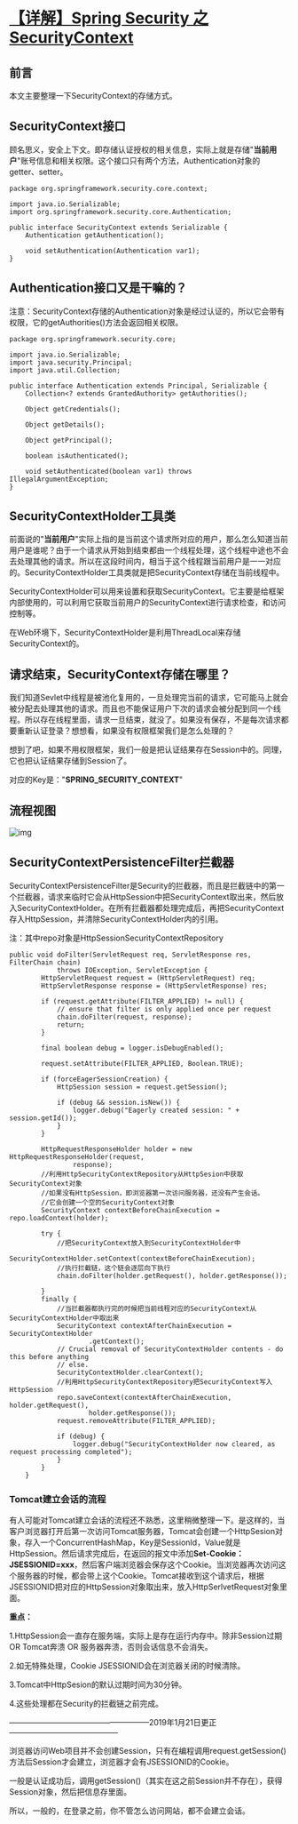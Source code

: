 # [【详解】Spring Security 之 SecurityContext](https://www.cnblogs.com/longfurcat/p/10293819.html)

## 前言

本文主要整理一下SecurityContext的存储方式。

## SecurityContext接口

顾名思义，安全上下文。即存储认证授权的相关信息，实际上就是存储"**当前用户**"账号信息和相关权限。这个接口只有两个方法，Authentication对象的getter、setter。

```
package org.springframework.security.core.context;

import java.io.Serializable;
import org.springframework.security.core.Authentication;

public interface SecurityContext extends Serializable {
    Authentication getAuthentication();

    void setAuthentication(Authentication var1);
}
```

## Authentication接口又是干嘛的？

注意：SecurityContext存储的Authentication对象是经过认证的，所以它会带有权限，它的getAuthorities()方法会返回相关权限。

```
package org.springframework.security.core;

import java.io.Serializable;
import java.security.Principal;
import java.util.Collection;

public interface Authentication extends Principal, Serializable {
    Collection<? extends GrantedAuthority> getAuthorities();

    Object getCredentials();

    Object getDetails();

    Object getPrincipal();

    boolean isAuthenticated();

    void setAuthenticated(boolean var1) throws IllegalArgumentException;
}
```

## SecurityContextHolder工具类

前面说的"**当前用户**"实际上指的是当前这个请求所对应的用户，那么怎么知道当前用户是谁呢？由于一个请求从开始到结束都由一个线程处理，这个线程中途也不会去处理其他的请求。所以在这段时间内，相当于这个线程跟当前用户是一一对应的。SecurityContextHolder工具类就是把SecurityContext存储在当前线程中。

SecurityContextHolder可以用来设置和获取SecurityContext。它主要是给框架内部使用的，可以利用它获取当前用户的SecurityContext进行请求检查，和访问控制等。

在Web环境下，SecurityContextHolder是利用ThreadLocal来存储SecurityContext的。

## **请求结束，SecurityContext存储在哪里？**

我们知道Sevlet中线程是被池化复用的，一旦处理完当前的请求，它可能马上就会被分配去处理其他的请求。而且也不能保证用户下次的请求会被分配到同一个线程。所以存在线程里面，请求一旦结束，就没了。如果没有保存，不是每次请求都要重新认证登录？想想看，如果没有权限框架我们是怎么处理的？

想到了吧，如果不用权限框架，我们一般是把认证结果存在Session中的。同理，它也把认证结果存储到Session了。

对应的Key是："**SPRING_SECURITY_CONTEXT**"

## 流程视图

![img](https://img2018.cnblogs.com/blog/1313132/201901/1313132-20190120155653707-1681055739.png)

## SecurityContextPersistenceFilter拦截器

 SecurityContextPersistenceFilter是Security的拦截器，而且是拦截链中的第一个拦截器，请求来临时它会从HttpSession中把SecurityContext取出来，然后放入SecurityContextHolder。在所有拦截器都处理完成后，再把SecurityContext存入HttpSession，并清除SecurityContextHolder内的引用。

注：其中repo对象是HttpSessionSecurityContextRepository

```
public void doFilter(ServletRequest req, ServletResponse res, FilterChain chain)
            throws IOException, ServletException {
        HttpServletRequest request = (HttpServletRequest) req;
        HttpServletResponse response = (HttpServletResponse) res;

        if (request.getAttribute(FILTER_APPLIED) != null) {
            // ensure that filter is only applied once per request
            chain.doFilter(request, response);
            return;
        }

        final boolean debug = logger.isDebugEnabled();

        request.setAttribute(FILTER_APPLIED, Boolean.TRUE);

        if (forceEagerSessionCreation) {
            HttpSession session = request.getSession();

            if (debug && session.isNew()) {
                logger.debug("Eagerly created session: " + session.getId());
            }
        }

        HttpRequestResponseHolder holder = new HttpRequestResponseHolder(request,
                response);
        //利用HttpSecurityContextRepository从HttpSesion中获取SecurityContext对象
        //如果没有HttpSession，即浏览器第一次访问服务器，还没有产生会话。
        //它会创建一个空的SecurityContext对象
        SecurityContext contextBeforeChainExecution = repo.loadContext(holder);

        try {
            //把SecurityContext放入到SecurityContextHolder中
            SecurityContextHolder.setContext(contextBeforeChainExecution);
            //执行拦截链，这个链会逐层向下执行
            chain.doFilter(holder.getRequest(), holder.getResponse());

        }
        finally { 
            //当拦截器都执行完的时候把当前线程对应的SecurityContext从SecurityContextHolder中取出来
            SecurityContext contextAfterChainExecution = SecurityContextHolder
                    .getContext();
            // Crucial removal of SecurityContextHolder contents - do this before anything
            // else.
            SecurityContextHolder.clearContext();
            //利用HttpSecurityContextRepository把SecurityContext写入HttpSession
            repo.saveContext(contextAfterChainExecution, holder.getRequest(),
                    holder.getResponse());
            request.removeAttribute(FILTER_APPLIED);

            if (debug) {
                logger.debug("SecurityContextHolder now cleared, as request processing completed");
            }
        }
    }
```

### Tomcat建立会话的流程

有人可能对Tomcat建立会话的流程还不熟悉，这里稍微整理一下。是这样的，当客户浏览器打开后第一次访问Tomcat服务器，Tomcat会创建一个HttpSesion对象，存入一个ConcurrentHashMap，Key是SessionId，Value就是HttpSession。然后请求完成后，在返回的报文中添加**Set-Cookie：JSESSIONID=xxx**，然后客户端浏览器会保存这个Cookie。当浏览器再次访问这个服务器的时候，都会带上这个Cookie。Tomcat接收到这个请求后，根据JSESSIONID把对应的HttpSession对象取出来，放入HttpSerlvetRequest对象里面。

**重点：**

1.HttpSession会一直存在服务端，实际上是存在运行内存中。除非Session过期 OR Tomcat奔溃 OR 服务器奔溃，否则会话信息不会消失。

2.如无特殊处理，Cookie JSESSIONID会在浏览器关闭的时候清除。

3.Tomcat中HttpSesion的默认过期时间为30分钟。

4.这些处理都在Security的拦截链之前完成。

——————————————————2019年1月21日更正——————————————

浏览器访问Web项目并不会创建Session，只有在编程调用request.getSession()方法后Session才会建立，浏览器才会有JSESSIONID的Cookie。

一般是认证成功后，调用getSession()（其实在这之前Session并不存在），获得Session对象，然后把信息存里面。

所以，一般的，在登录之前，你不管怎么访问网站，都不会建立会话。